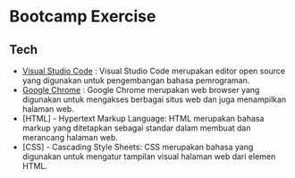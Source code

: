 # Bootcamp Exercise

## Tech
- [Visual Studio Code](https://code.visualstudio.com/docs/editor/vscode-web) : Visual Studio Code merupakan editor open source yang digunakan untuk pengembangan bahasa pemrograman.
- [Google Chrome](https://www.google.com/intl/id_id/chrome/) : Google Chrome merupakan web browser yang digunakan untuk mengakses berbagai situs web dan juga menampilkan halaman web.
- [HTML] - Hypertext Markup Language: HTML merupakan bahasa markup yang ditetapkan sebagai standar dalam membuat dan merancang halaman web.
- [CSS] - Cascading Style Sheets: CSS merupakan bahasa yang digunakan untuk mengatur tampilan visual halaman web dari elemen HTML.
